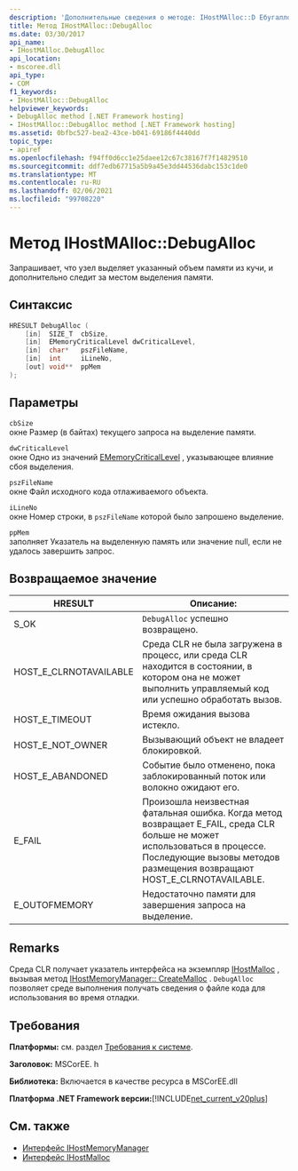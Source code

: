 ```yaml
---
description: 'Дополнительные сведения о методе: IHostMAlloc::D Ебугаллок'
title: Метод IHostMAlloc::DebugAlloc
ms.date: 03/30/2017
api_name:
- IHostMAlloc.DebugAlloc
api_location:
- mscoree.dll
api_type:
- COM
f1_keywords:
- IHostMAlloc::DebugAlloc
helpviewer_keywords:
- DebugAlloc method [.NET Framework hosting]
- IHostMAlloc::DebugAlloc method [.NET Framework hosting]
ms.assetid: 0bfbc527-bea2-43ce-b041-69186f4440dd
topic_type:
- apiref
ms.openlocfilehash: f94ff0d6cc1e25daee12c67c38167f7f14829510
ms.sourcegitcommit: ddf7edb67715a5b9a45e3dd44536dabc153c1de0
ms.translationtype: MT
ms.contentlocale: ru-RU
ms.lasthandoff: 02/06/2021
ms.locfileid: "99708220"
---
```

# <a name="ihostmallocdebugalloc-method"></a>Метод IHostMAlloc::DebugAlloc

Запрашивает, что узел выделяет указанный объем памяти из кучи, и дополнительно следит за местом выделения памяти.  
  
## <a name="syntax"></a>Синтаксис  
  
```cpp  
HRESULT DebugAlloc (  
    [in]  SIZE_T  cbSize,
    [in]  EMemoryCriticalLevel dwCriticalLevel,
    [in]  char*   pszFileName,
    [in]  int     iLineNo,
    [out] void**  ppMem  
);  
```  
  
## <a name="parameters"></a>Параметры  

 `cbSize`  
 окне Размер (в байтах) текущего запроса на выделение памяти.  
  
 `dwCriticalLevel`  
 окне Одно из значений [EMemoryCriticalLevel](ememorycriticallevel-enumeration.md) , указывающее влияние сбоя выделения.  
  
 `pszFileName`  
 окне Файл исходного кода отлаживаемого объекта.  
  
 `iLineNo`  
 окне Номер строки, в `pszFileName` которой было запрошено выделение.  
  
 `ppMem`  
 заполняет Указатель на выделенную память или значение null, если не удалось завершить запрос.  
  
## <a name="return-value"></a>Возвращаемое значение  
  
|HRESULT|Описание:|  
|-------------|-----------------|  
|S_OK|`DebugAlloc` успешно возвращено.|  
|HOST_E_CLRNOTAVAILABLE|Среда CLR не была загружена в процесс, или среда CLR находится в состоянии, в котором она не может выполнить управляемый код или успешно обработать вызов.|  
|HOST_E_TIMEOUT|Время ожидания вызова истекло.|  
|HOST_E_NOT_OWNER|Вызывающий объект не владеет блокировкой.|  
|HOST_E_ABANDONED|Событие было отменено, пока заблокированный поток или волокно ожидают его.|  
|E_FAIL|Произошла неизвестная фатальная ошибка. Когда метод возвращает E_FAIL, среда CLR больше не может использоваться в процессе. Последующие вызовы методов размещения возвращают HOST_E_CLRNOTAVAILABLE.|  
|E_OUTOFMEMORY|Недостаточно памяти для завершения запроса на выделение.|  
  
## <a name="remarks"></a>Remarks  

 Среда CLR получает указатель интерфейса на экземпляр [IHostMalloc](ihostmalloc-interface.md) , вызывая метод [IHostMemoryManager:: CreateMalloc](ihostmemorymanager-createmalloc-method.md) . `DebugAlloc` позволяет среде выполнения получать сведения о файле кода для использования во время отладки.  
  
## <a name="requirements"></a>Требования  

 **Платформы:** см. раздел [Требования к системе](../../get-started/system-requirements.md).  
  
 **Заголовок:** MSCorEE. h  
  
 **Библиотека:** Включается в качестве ресурса в MSCorEE.dll  
  
 **Платформа .NET Framework версии:**[!INCLUDE[net_current_v20plus](../../../../includes/net-current-v20plus-md.md)]  
  
## <a name="see-also"></a>См. также

- [Интерфейс IHostMemoryManager](ihostmemorymanager-interface.md)
- [Интерфейс IHostMalloc](ihostmalloc-interface.md)
